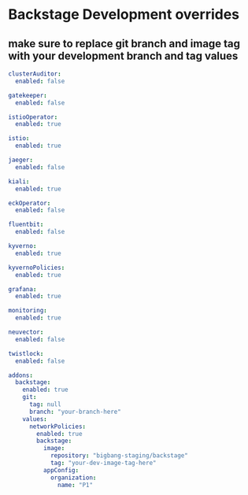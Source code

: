 # Backstage Development overrides

## make sure to replace git branch and image tag with your development branch and tag values

```yaml
clusterAuditor:
  enabled: false

gatekeeper:
  enabled: false

istioOperator:
  enabled: true

istio:
  enabled: true

jaeger:
  enabled: false

kiali:
  enabled: true

eckOperator:
  enabled: false

fluentbit:
  enabled: false

kyverno:
  enabled: true

kyvernoPolicies:
  enabled: true

grafana:
  enabled: true

monitoring:
  enabled: true

neuvector:
  enabled: false

twistlock:
  enabled: false

addons:
  backstage:
    enabled: true
    git:
      tag: null
      branch: "your-branch-here"
    values:
      networkPolicies:
        enabled: true
        backstage:
          image:
            repository: "bigbang-staging/backstage"
            tag: "your-dev-image-tag-here"
          appConfig:
            organization:
              name: "P1"
```
